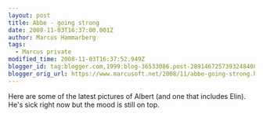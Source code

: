 ```yaml
---
layout: post
title: Abbe - going strong
date: 2008-11-03T16:37:00.001Z
author: Marcus Hammarberg
tags:
  - Marcus private
modified_time: 2008-11-03T16:37:52.949Z
blogger_id: tag:blogger.com,1999:blog-36533086.post-2891467257393248408
blogger_orig_url: https://www.marcusoft.net/2008/11/abbe-going-strong.html
---
```


Here are some of the latest pictures of Albert (and one that includes Elin). He's sick right now but the mood is still on top.
